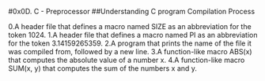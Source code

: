 #0x0D. C - Preprocessor
##Understanding C program Compilation Process

0.A header file that defines a macro named SIZE as an abbreviation for the token 1024.
1.A header file that defines a macro named PI as an abbreviation for the token 3.14159265359.
2.A program that prints the name of the file it was compiled from, followed by a new line.
3.A function-like macro ABS(x) that computes the absolute value of a number x.
4.A function-like macro SUM(x, y) that computes the sum of the numbers x and y.

